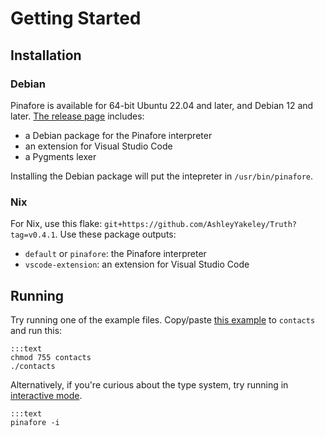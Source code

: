 # Getting Started

## Installation

### Debian

Pinafore is available for 64-bit Ubuntu 22.04 and later, and Debian 12 and later.
[The release page](https://github.com/AshleyYakeley/Truth/releases) includes:

* a Debian package for the Pinafore interpreter
* an extension for Visual Studio Code
* a Pygments lexer

Installing the Debian package will put the intepreter in `/usr/bin/pinafore`.

### Nix

For Nix, use this flake: `git+https://github.com/AshleyYakeley/Truth?tag=v0.4.1`. Use these package outputs:

* `default` or `pinafore`: the Pinafore interpreter
* `vscode-extension`: an extension for Visual Studio Code

## Running

Try running one of the example files. Copy/paste [this example](examples/contacts.md) to `contacts` and run this:

    :::text
    chmod 755 contacts
    ./contacts

Alternatively, if you're curious about the type system, try running in [interactive mode](invocation.md#interactive-mode).

    :::text
    pinafore -i
